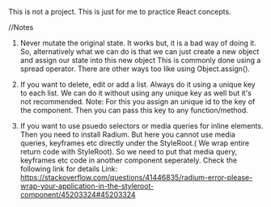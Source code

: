This is not a project. This is just for me to practice React concepts.

//Notes

1) Never mutate the original state. It works but, it is a bad way of doing it. 
   So, alternatively what we can do is that we can just create a new object and assign our state into this new object
   This is commonly done using a spread operator.
   There are other ways too like using Object.assign().

2) If you want to delete, edit or add a list. Always do it using a unique key to each list. 
   We can do it without using any unique key as well but it's not recommended.
   Note: For this you assign an unique id to the key of the component. 
         Then you can pass this key to any function/method.

3) If you want to use psuedo selectors or media queries for inline elements. Then you need to install Radium. But here
   you cannot use media queries, keyframes etc directly under the StyleRoot.( We wrap entire return code with StyleRoot). 
   So we need to put that media query, keyframes etc code in another component seperately. Check the following link for details
   Link: https://stackoverflow.com/questions/41446835/radium-error-please-wrap-your-application-in-the-styleroot-component/45203324#45203324
